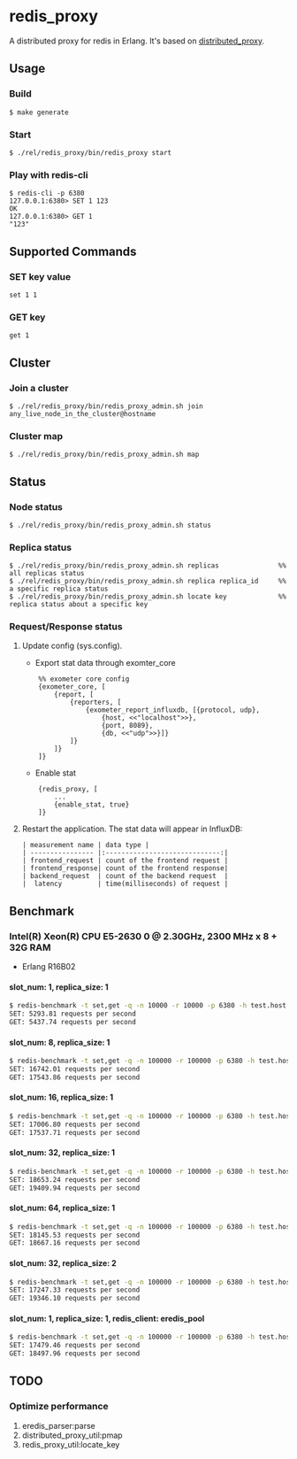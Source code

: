 # redis_proxy

A distributed proxy for redis in Erlang. It's based on [distributed_proxy](https://github.com/yunbalabs/distributed_proxy).

## Usage
### Build
```
$ make generate
```

### Start
```
$ ./rel/redis_proxy/bin/redis_proxy start
```

### Play with redis-cli
```
$ redis-cli -p 6380
127.0.0.1:6380> SET 1 123
OK
127.0.0.1:6380> GET 1
"123"
```

## Supported Commands
### SET key value
```
set 1 1
```

### GET key
```
get 1
```

## Cluster
### Join a cluster
```
$ ./rel/redis_proxy/bin/redis_proxy_admin.sh join any_live_node_in_the_cluster@hostname
```

### Cluster map
```
$ ./rel/redis_proxy/bin/redis_proxy_admin.sh map
```

## Status
### Node status
```
$ ./rel/redis_proxy/bin/redis_proxy_admin.sh status
```

### Replica status
```
$ ./rel/redis_proxy/bin/redis_proxy_admin.sh replicas               %% all replicas status
$ ./rel/redis_proxy/bin/redis_proxy_admin.sh replica replica_id     %% a specific replica status
$ ./rel/redis_proxy/bin/redis_proxy_admin.sh locate key             %% replica status about a specific key
```

### Request/Response status
1. Update config (sys.config).

    - Export stat data through exomter_core
    ```
        %% exometer core config
        {exometer_core, [
            {report, [
                {reporters, [
                    {exometer_report_influxdb, [{protocol, udp},
                        {host, <<"localhost">>},
                        {port, 8089},
                        {db, <<"udp">>}]}
                ]}
            ]}
        ]}
    ```
    - Enable stat
    ```
        {redis_proxy, [
            ...
            {enable_stat, true}
        ]}
    ```

2. Restart the application. The stat data will appear in InfluxDB:

    ```
    | measurement name | data type |
    | ---------------- |:-----------------------------:|
    | frontend_request | count of the frontend request |
    | frontend_response| count of the frontend response|
    | backend_request  | count of the backend request  |
    |  latency         | time(milliseconds) of request |
    ```

## Benchmark
### Intel(R) Xeon(R) CPU E5-2630 0 @ 2.30GHz, 2300 MHz x 8 + 32G RAM
+ Erlang R16B02

#### slot_num: 1, replica_size: 1
```bash
$ redis-benchmark -t set,get -q -n 10000 -r 10000 -p 6380 -h test.host -c 200
SET: 5293.81 requests per second
GET: 5437.74 requests per second
```

#### slot_num: 8, replica_size: 1
```bash
$ redis-benchmark -t set,get -q -n 100000 -r 100000 -p 6380 -h test.host -c 200
SET: 16742.01 requests per second
GET: 17543.86 requests per second
```

#### slot_num: 16, replica_size: 1
```bash
$ redis-benchmark -t set,get -q -n 100000 -r 100000 -p 6380 -h test.host -c 200
SET: 17006.80 requests per second
GET: 17537.71 requests per second
```

#### slot_num: 32, replica_size: 1
```bash
$ redis-benchmark -t set,get -q -n 100000 -r 100000 -p 6380 -h test.host -c 200
SET: 18653.24 requests per second
GET: 19409.94 requests per second
```

#### slot_num: 64, replica_size: 1
```bash
$ redis-benchmark -t set,get -q -n 100000 -r 100000 -p 6380 -h test.host -c 200
SET: 18145.53 requests per second
GET: 18667.16 requests per second
```

#### slot_num: 32, replica_size: 2
```bash
$ redis-benchmark -t set,get -q -n 100000 -r 100000 -p 6380 -h test.host -c 200
SET: 17247.33 requests per second
GET: 19346.10 requests per second
```

#### slot_num: 1, replica_size: 1, redis_client: eredis_pool
```bash
$ redis-benchmark -t set,get -q -n 100000 -r 100000 -p 6380 -h test.host -c 200
SET: 17479.46 requests per second
GET: 18497.96 requests per second
```

## TODO
### Optimize performance
1. eredis_parser:parse
2. distributed_proxy_util:pmap
3. redis_proxy_util:locate_key
